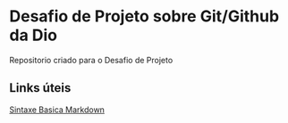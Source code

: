 # Desafio de Projeto sobre Git/Github da Dio
Repositorio criado para o Desafio de Projeto 
## Links úteis 
[Sintaxe Basica Markdown](https://www.markdownguide.org/basic-syntax/)
